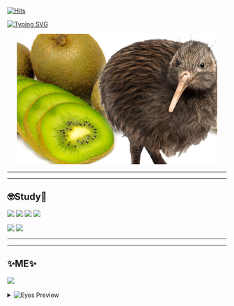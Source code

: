 [![Hits](https://hits.seeyoufarm.com/api/count/incr/badge.svg?url=https%3A%2F%2Fgithub.com%2Fsangyiwoo&count_bg=%2379C83D&title_bg=%230087FF&icon=opsgenie.svg&icon_color=%23E7E7E7&title=%EB%B0%A9%EB%AC%B8%EC%9E%90+%EC%88%98&edge_flat=false)](https://hits.seeyoufarm.com)

[![Typing SVG](https://readme-typing-svg.demolab.com?font=Fira+Code&weight=700&size=30&pause=1000&color=5B9900&random=false&width=435&lines=Do+you+like+KiWi%3F)](https://git.io/typing-svg)
 <p align="center">
  <img width="460" height="300" src="kiwi.jpg">
</p>

---
---
## 🤓Study📖

  <a href="https://github.com/woooooosangyi/C-language.git"><img src="https://img.shields.io/badge/C-A8B9CC?style=for-the-badge&logo=C&logoColor=white"/></a>
  <a href="https://github.com/sangyiwoo/CPP.git"><img src="https://img.shields.io/badge/c++-00599C?style=for-the-badge&logo=c%2B%2B&logoColor=white"/></a>
   <a href="https://github.com/sangyiwoo/Java.git"><img src="https://img.shields.io/badge/Java-007396.svg?&style=for-the-badge&logo=Java&logoColor=white"/></a>
  <a href="https://github.com/sangyiwoo/Python.git"><img src="https://img.shields.io/badge/python-3776AB?style=for-the-badge&logo=python&logoColor=white"/></a>

  <a href="https://github.com/sangyiwoo/Algorithm.git"><img src="https://img.shields.io/badge/Algorithm-FA243C?style=for-the-badge&logo=white"/></a>
  <a href="https://github.com/sangyiwoo/Algorithm.git"><img src="https://img.shields.io/badge/Data Structure-512BD4?style=for-the-badge&logo=white"/></a>

---
---

 ## ✨ME✨
 <a href="https://www.instagram.com/woooooooosangyi/"><img src="https://img.shields.io/badge/instagram-E4405F?style=for-the-badge&logo=instagram&logoColor=white"/></a>

<details>
<summary>
  <img src="https://raw.githubusercontent.com/Tarikul-Islam-Anik/Animated-Fluent-Emojis/master/Emojis/Hand%20gestures/Eyes.png" alt="Eyes" width="2%" /> Preview
</summary>
   <br>

[![GitHub Streak](https://streak-stats.demolab.com?user=sangyiwoo&locale=ko)](https://git.io/streak-stats)

<div>
  <img alt="stats" align="left" src="https://github-readme-stats.vercel.app/api?username=sangyiwoo&show_icons=true&theme=shadow_green" width = "49%" height="130%" />
  <img alt="algorithms" src="http://mazassumnida.wtf/api/generate_badge?boj=wwqq2004" width="42%" height="100%"/>
</div>
<div>
  <img height=200 align="left"src="https://github-readme-stats.vercel.app/api/top-langs/?username=sangyiwoo&hide=c%23,powershell,Mathematica,Ruby,Objective-C,Objective-C%2b%2b,Cuda&title_color=61dafb&text_color=ffffff&icon_color=61dafb&bg_color=20232a&langs_count=8&layout=compact&border_color=61dafb&hide_border=true&size_weight=0.5&count_weight=0.5"/>
</div>
</details>